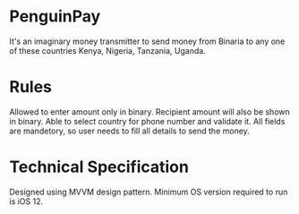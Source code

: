 # PenguinPay

It's an imaginary money transmitter to send money from Binaria to any one of these countries Kenya, Nigeria, Tanzania, Uganda. 

# Rules
Allowed to enter amount only in binary.
Recipient amount will also be shown in binary.
Able to select country for phone number and validate it.
All fields are mandetory, so user needs to fill all details to send the money.

# Technical Specification 
Designed using MVVM design pattern.
Minimum OS version required to run is iOS 12.
